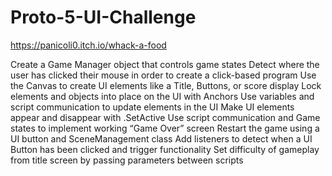 # Proto-5-UI-Challenge

https://panicoli0.itch.io/whack-a-food 
 
Create a Game Manager object that controls game states 
Detect where the user has clicked their mouse in order to create a click-based program
Use the Canvas to create UI elements like a Title, Buttons, or score display
Lock elements and objects into place on the UI with Anchors
Use variables and script communication to update elements in the UI
Make UI elements appear and disappear with .SetActive
Use script communication and Game states to implement working “Game Over” screen
Restart the game using a UI button and SceneManagement class
Add listeners to detect when a UI Button has been clicked and trigger functionality 
Set difficulty of gameplay from title screen by passing parameters between scripts
